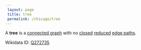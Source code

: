 ```yaml
---
 layout: page
 title: tree
 permalink: /chicago/tree
---
```

A **tree** is a [connected graph](https://mathgloss.github.io/MathGloss/chicago/connected_graph) with no [closed](https://mathgloss.github.io/MathGloss/chicago/closed_edge_path) [reduced](https://mathgloss.github.io/MathGloss/chicago/reduced_edge_path) [edge paths](https://mathgloss.github.io/MathGloss/chicago/edge_path). 

Wikidata ID: [Q272735](https://www.wikidata.org/wiki/Q272735)